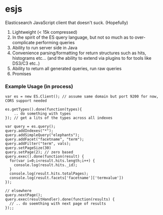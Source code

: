 # esjs
Elasticsearch JavaScript client that doesn't suck. (Hopefully)

1. Lightweight (< 15k compressed)
2. In the spirit of the ES query language, but not so much as to over-complicate performing queries
3. Ability to run server side in Java 
4. Convenience parsing/formatting for return structures such as hits, histograms etc... (and the ability to extend via plugins to for tools like DS3/C3 etc..)
5. Ability to return all generated queries, run raw queries
6. Promises
 
### Example Usage (in process) 
    var es = new ES.Client(); // assume same domain but port 9200 for now, CORS support needed
        
    es.getTypes().done(function(types){
        .. do something with types 
    }); // get a lits of the types across all indexes       
    
    var query = es.query();
    query.addIndexes("*");
    query.addSimpleQuery("elephants");      
    query.addFacet("facetname", "term");
    query.addFilter("term", vals);
    query.setPageSize(30)
    query.setPage(2); // zero based
    query.exec().done(function(result) {
      for(var i=0;i<result.hits.length;i++) {
        console.log(result.hits._id);
      }
      console.log(result.hits.totalPages);
      console.log(result.facets['facetname']['termvalue'])              
    });

    // elsewhere    
    query.nextPage();
    query.exec(resultHandler).done(function(results) {
      // .. do soemthing with next page of results
    });;
    

